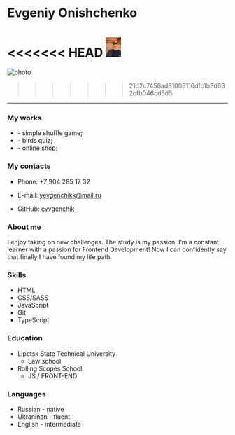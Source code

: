 
# Evgeniy Onishchenko

<<<<<<< HEAD
<img src="./icon/MYph.jpg" width="35" height="45" alt="photo"/> 
=======
![photo](<img src="./icon/MYph.jpg" width="35" height="45"/>)
>>>>>>> 21d2c7456ad81009116dfc1b3d632cfb046cd5d5
------

### My works

- [](https://rolling-scopes-school.github.io/evvgenchik-JSFE2022Q3/codejam/main/) - simple shuffle game;
- [](https://rolling-scopes-school.github.io/evvgenchik-JSFE2022Q3/songsbird/start.html) - birds quiz;
- [](https://boisterous-cajeta-64e3a7.netlify.app/) - online shop;

###   My contacts

- Phone: +7 904 285 17 32

- E-mail: yevgenchikk@mail.ru

- GitHub: [evvgenchik]( https://github.com/evvgenchik)

  

  

### About me

I enjoy taking on new challenges. The study is my passion. I’m a constant learner with a passion for Frontend Development! Now I can confidently say that finally I have found my life path.

### Skills

   - HTML
   - CSS/SASS
   - JavaScript
   - Git
   - TypeScript

### Education

   + Lipetsk State Technical University
     - Law school
   + Rolling Scopes School
     - JS / FRONT-END 

### Languages

- Russian - native
- Ukraninan - fluent 
- English - intermediate 
